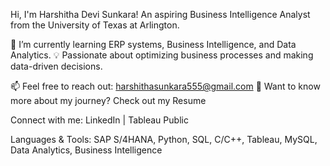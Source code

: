 Hi, I'm Harshitha Devi Sunkara!
An aspiring Business Intelligence Analyst from the University of Texas at Arlington.

🌱 I’m currently learning ERP systems, Business Intelligence, and Data Analytics.
💡 Passionate about optimizing business processes and making data-driven decisions.

📫 Feel free to reach out: harshithasunkara555@gmail.com
📄 Want to know more about my journey? Check out my Resume

Connect with me:
LinkedIn | Tableau Public

Languages & Tools:
SAP S/4HANA, Python, SQL, C/C++, Tableau, MySQL, Data Analytics, Business Intelligence








